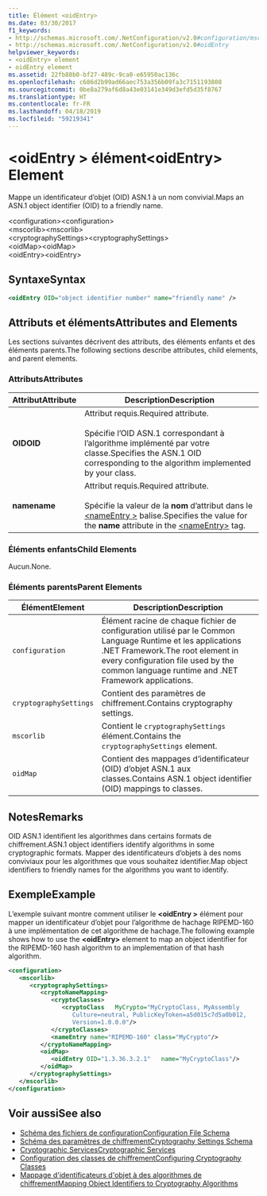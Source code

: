 ```yaml
---
title: Élément <oidEntry>
ms.date: 03/30/2017
f1_keywords:
- http://schemas.microsoft.com/.NetConfiguration/v2.0#configuration/mscorlib/cryptographySettings/oidMap/oidEntry
- http://schemas.microsoft.com/.NetConfiguration/v2.0#oidEntry
helpviewer_keywords:
- <oidEntry> element
- oidEntry element
ms.assetid: 22fb88b0-bf27-489c-9ca0-e65950ac136c
ms.openlocfilehash: c686d2b99ad66aec753a356b09fa3c7151193808
ms.sourcegitcommit: 0be8a279af6d8a43e03141e349d3efd5d35f8767
ms.translationtype: HT
ms.contentlocale: fr-FR
ms.lasthandoff: 04/18/2019
ms.locfileid: "59219341"
---
```

# <a name="oidentry-element"></a><span data-ttu-id="dfb89-102">\<oidEntry > élément</span><span class="sxs-lookup"><span data-stu-id="dfb89-102">\<oidEntry> Element</span></span>
<span data-ttu-id="dfb89-103">Mappe un identificateur d’objet (OID) ASN.1 à un nom convivial.</span><span class="sxs-lookup"><span data-stu-id="dfb89-103">Maps an ASN.1 object identifier (OID) to a friendly name.</span></span>  
  
 <span data-ttu-id="dfb89-104">\<configuration></span><span class="sxs-lookup"><span data-stu-id="dfb89-104">\<configuration></span></span>  
<span data-ttu-id="dfb89-105">\<mscorlib></span><span class="sxs-lookup"><span data-stu-id="dfb89-105">\<mscorlib></span></span>  
<span data-ttu-id="dfb89-106">\<cryptographySettings></span><span class="sxs-lookup"><span data-stu-id="dfb89-106">\<cryptographySettings></span></span>  
<span data-ttu-id="dfb89-107">\<oidMap></span><span class="sxs-lookup"><span data-stu-id="dfb89-107">\<oidMap></span></span>  
<span data-ttu-id="dfb89-108">\<oidEntry></span><span class="sxs-lookup"><span data-stu-id="dfb89-108">\<oidEntry></span></span>  
  
## <a name="syntax"></a><span data-ttu-id="dfb89-109">Syntaxe</span><span class="sxs-lookup"><span data-stu-id="dfb89-109">Syntax</span></span>  
  
```xml  
<oidEntry OID="object identifier number" name="friendly name" />  
```  
  
## <a name="attributes-and-elements"></a><span data-ttu-id="dfb89-110">Attributs et éléments</span><span class="sxs-lookup"><span data-stu-id="dfb89-110">Attributes and Elements</span></span>  
 <span data-ttu-id="dfb89-111">Les sections suivantes décrivent des attributs, des éléments enfants et des éléments parents.</span><span class="sxs-lookup"><span data-stu-id="dfb89-111">The following sections describe attributes, child elements, and parent elements.</span></span>  
  
### <a name="attributes"></a><span data-ttu-id="dfb89-112">Attributs</span><span class="sxs-lookup"><span data-stu-id="dfb89-112">Attributes</span></span>  
  
|<span data-ttu-id="dfb89-113">Attribut</span><span class="sxs-lookup"><span data-stu-id="dfb89-113">Attribute</span></span>|<span data-ttu-id="dfb89-114">Description</span><span class="sxs-lookup"><span data-stu-id="dfb89-114">Description</span></span>|  
|---------------|-----------------|  
|<span data-ttu-id="dfb89-115">**OID**</span><span class="sxs-lookup"><span data-stu-id="dfb89-115">**OID**</span></span>|<span data-ttu-id="dfb89-116">Attribut requis.</span><span class="sxs-lookup"><span data-stu-id="dfb89-116">Required attribute.</span></span><br /><br /> <span data-ttu-id="dfb89-117">Spécifie l’OID ASN.1 correspondant à l’algorithme implémenté par votre classe.</span><span class="sxs-lookup"><span data-stu-id="dfb89-117">Specifies the ASN.1 OID corresponding to the algorithm implemented by your class.</span></span>|  
|<span data-ttu-id="dfb89-118">**name**</span><span class="sxs-lookup"><span data-stu-id="dfb89-118">**name**</span></span>|<span data-ttu-id="dfb89-119">Attribut requis.</span><span class="sxs-lookup"><span data-stu-id="dfb89-119">Required attribute.</span></span><br /><br /> <span data-ttu-id="dfb89-120">Spécifie la valeur de la **nom** d’attribut dans le [ \<nameEntry >](../../../../../docs/framework/configure-apps/file-schema/cryptography/nameentry-element.md) balise.</span><span class="sxs-lookup"><span data-stu-id="dfb89-120">Specifies the value for the **name** attribute in the [\<nameEntry>](../../../../../docs/framework/configure-apps/file-schema/cryptography/nameentry-element.md) tag.</span></span>|  
  
### <a name="child-elements"></a><span data-ttu-id="dfb89-121">Éléments enfants</span><span class="sxs-lookup"><span data-stu-id="dfb89-121">Child Elements</span></span>  
 <span data-ttu-id="dfb89-122">Aucun.</span><span class="sxs-lookup"><span data-stu-id="dfb89-122">None.</span></span>  
  
### <a name="parent-elements"></a><span data-ttu-id="dfb89-123">Éléments parents</span><span class="sxs-lookup"><span data-stu-id="dfb89-123">Parent Elements</span></span>  
  
|<span data-ttu-id="dfb89-124">Élément</span><span class="sxs-lookup"><span data-stu-id="dfb89-124">Element</span></span>|<span data-ttu-id="dfb89-125">Description</span><span class="sxs-lookup"><span data-stu-id="dfb89-125">Description</span></span>|  
|-------------|-----------------|  
|`configuration`|<span data-ttu-id="dfb89-126">Élément racine de chaque fichier de configuration utilisé par le Common Language Runtime et les applications .NET Framework.</span><span class="sxs-lookup"><span data-stu-id="dfb89-126">The root element in every configuration file used by the common language runtime and .NET Framework applications.</span></span>|  
|`cryptographySettings`|<span data-ttu-id="dfb89-127">Contient des paramètres de chiffrement.</span><span class="sxs-lookup"><span data-stu-id="dfb89-127">Contains cryptography settings.</span></span>|  
|`mscorlib`|<span data-ttu-id="dfb89-128">Contient le `cryptographySettings` élément.</span><span class="sxs-lookup"><span data-stu-id="dfb89-128">Contains the `cryptographySettings` element.</span></span>|  
|`oidMap`|<span data-ttu-id="dfb89-129">Contient des mappages d’identificateur (OID) d’objet ASN.1 aux classes.</span><span class="sxs-lookup"><span data-stu-id="dfb89-129">Contains ASN.1 object identifier (OID) mappings to classes.</span></span>|  
  
## <a name="remarks"></a><span data-ttu-id="dfb89-130">Notes</span><span class="sxs-lookup"><span data-stu-id="dfb89-130">Remarks</span></span>  
 <span data-ttu-id="dfb89-131">OID ASN.1 identifient les algorithmes dans certains formats de chiffrement.</span><span class="sxs-lookup"><span data-stu-id="dfb89-131">ASN.1 object identifiers identify algorithms in some cryptographic formats.</span></span> <span data-ttu-id="dfb89-132">Mapper des identificateurs d’objets à des noms conviviaux pour les algorithmes que vous souhaitez identifier.</span><span class="sxs-lookup"><span data-stu-id="dfb89-132">Map object identifiers to friendly names for the algorithms you want to identify.</span></span>  
  
## <a name="example"></a><span data-ttu-id="dfb89-133">Exemple</span><span class="sxs-lookup"><span data-stu-id="dfb89-133">Example</span></span>  
 <span data-ttu-id="dfb89-134">L’exemple suivant montre comment utiliser le  **\<oidEntry >** élément pour mapper un identificateur d’objet pour l’algorithme de hachage RIPEMD-160 à une implémentation de cet algorithme de hachage.</span><span class="sxs-lookup"><span data-stu-id="dfb89-134">The following example shows how to use the **\<oidEntry>** element to map an object identifier for the RIPEMD-160 hash algorithm to an implementation of that hash algorithm.</span></span>  
  
```xml  
<configuration>  
   <mscorlib>  
      <cryptographySettings>  
         <cryptoNameMapping>  
            <cryptoClasses>  
               <cryptoClass   MyCrypto="MyCryptoClass, MyAssembly  
                  Culture=neutral, PublicKeyToken=a5d015c7d5a0b012,  
                  Version=1.0.0.0"/>  
            </cryptoClasses>  
            <nameEntry name="RIPEMD-160" class="MyCrypto"/>  
         </cryptoNameMapping>  
         <oidMap>  
            <oidEntry OID="1.3.36.3.2.1"   name="MyCryptoClass"/>  
         </oidMap>  
      </cryptographySettings>  
   </mscorlib>  
</configuration>  
```  
  
## <a name="see-also"></a><span data-ttu-id="dfb89-135">Voir aussi</span><span class="sxs-lookup"><span data-stu-id="dfb89-135">See also</span></span>

- [<span data-ttu-id="dfb89-136">Schéma des fichiers de configuration</span><span class="sxs-lookup"><span data-stu-id="dfb89-136">Configuration File Schema</span></span>](../../../../../docs/framework/configure-apps/file-schema/index.md)
- [<span data-ttu-id="dfb89-137">Schéma des paramètres de chiffrement</span><span class="sxs-lookup"><span data-stu-id="dfb89-137">Cryptography Settings Schema</span></span>](../../../../../docs/framework/configure-apps/file-schema/cryptography/index.md)
- [<span data-ttu-id="dfb89-138">Cryptographic Services</span><span class="sxs-lookup"><span data-stu-id="dfb89-138">Cryptographic Services</span></span>](../../../../../docs/standard/security/cryptographic-services.md)
- [<span data-ttu-id="dfb89-139">Configuration des classes de chiffrement</span><span class="sxs-lookup"><span data-stu-id="dfb89-139">Configuring Cryptography Classes</span></span>](../../../../../docs/framework/configure-apps/configure-cryptography-classes.md)
- [<span data-ttu-id="dfb89-140">Mappage d'identificateurs d'objet à des algorithmes de chiffrement</span><span class="sxs-lookup"><span data-stu-id="dfb89-140">Mapping Object Identifiers to Cryptography Algorithms</span></span>](../../../../../docs/framework/configure-apps/map-object-identifiers-to-cryptography-algorithms.md)

